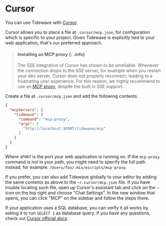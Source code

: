 # Cursor

You can use Tidewave with [Cursor](https://cursor.com/).

Cursor allows you to place a file at `.cursor/mcp.json`, for configuration
which is specific to your project. Given Tidewave is explicitly tied to your
web application, that's our preferred approach.

> #### Installing an MCP proxy {: .info}
> The SSE integration of Cursor has shown to be unreliable. Whenever the connection
> drops to the SSE server, for example when you restart your dev server, Cursor does
> not properly reconnect, leading to a frustrating user experience. For this reason,
> we highly recommend to use an [MCP proxy](../guides/mcp_proxy.md), despite the built
> in SSE support.

Create a file at `.cursor/mcp.json` and add the following contents.

```json
{
  "mcpServers": {
    "tidewave": {
      "command": "mcp-proxy",
      "args": [
        "http://localhost:$PORT/tidewave/mcp"
      ]
    }
  }
}
```

Where `$PORT` is the port your web application is running on. If the `mcp-proxy` command
is not in your path, you might need to specify the full path instead, for example: `/Users/foo/.mix/escripts/mcp-proxy`.

If you prefer, you can also add Tidewave globally to your editor
by adding the same contents as above to the `~/.cursor/mcp.json`
file. If you have trouble locating such file, open up Cursor's
assistant tab and click on the `⋯` icon on the top right and
choose "Chat Settings". In the new window that opens, you can
click "MCP" on the sidebar and follow the steps there.

If your application uses a SQL database, you can verify it all works
by asking it to run `SELECT 1` as database query.
If you have any questions, check out [Cursor official docs](https://docs.cursor.com/context/model-context-protocol).
